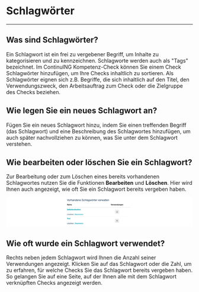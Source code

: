 # Schlagwörter
- - -

## Was sind Schlagwörter?
Ein Schlagwort ist ein frei zu vergebener Begriff, um Inhalte zu kategorisieren und zu kennzeichnen. Schlagworte werden auch als "Tags" bezeichnet. Im ContinuING Kompetenz-Check können Sie einem Check Schlagwörter hinzufügen, um Ihre Checks inhaltlich zu sortieren. Als Schlagwörter eignen sich z.B. Begriffe, die sich inhaltlich auf den Titel, den Verwendungszweck, den Arbeitsauftrag zum Check oder die Zielgruppe des Checks beziehen.

## Wie legen Sie ein neues Schlagwort an?
Fügen Sie ein neues Schlagwort hinzu, indem Sie einen treffenden Begriff (das Schlagwort) und eine Beschreibung des Schlagwortes hinzufügen, um auch später nachvollziehen zu können, was Sie unter dem Schlagwort verstehen.

## Wie bearbeiten oder löschen Sie ein Schlagwort?
Zur Bearbeitung oder zum Löschen eines bereits vorhandenen Schlagwortes nutzen Sie die Funktionen **Bearbeiten** und **Löschen**.
Hier wird Ihnen auch angezeigt, wie oft Sie ein Schlagwort bereits vergeben haben.

![Ansicht zur Bearbeitung eines Schlagwortes](media/Schlagwort_Detail.jpg)


## Wie oft wurde ein Schlagwort verwendet?
Rechts neben jedem Schlagwort wird Ihnen die Anzahl seiner Verwendungen angezeigt. Klicken Sie auf das Schlagwort oder die Zahl, um zu erfahren, für welche Checks Sie das Schlagwort bereits vergeben haben. So gelangen Sie auf eine Seite, auf der Ihnen alle mit dem Schlagwort verknüpften Checks angezeigt werden.

